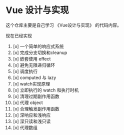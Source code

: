 # Vue 设计与实现

这个仓库主要是自己学习 《Vue设计与实现》 的代码内容。

现在已经实现

1. [x] 一个简单的响应式系统
2. [x] 完成分支切换和cleanup
3. [x] 嵌套使用 effect
4. [x] 避免无限递归循环
5. [x] 调度执行
6. [x] computed 与 lazy
7. [x] watch实现原理
8. [x] 立即执行的 watch 和执行时机
9. [x] 清理过期副作用函数
10. [x] 代理 object
11. [x] 合理触发副作用函数
12. [x] 深响应和浅响应
13. [x] 深只读和浅只读
14. [x] 代理数组
